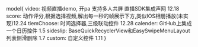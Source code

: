 model{
    video:  视频直播demo, 开pa 支持多人共屏 直播SDK集成声网  12.18
    score:  动作评分,根据选择视频,解出每一秒的帧展示下方,类似IOS相册播放(未实现)12.24
    tiemChoose: 时间选择器,三级联动控件   12.28
    calender: GitHub上集成一个日历控件   1.5
    sideslip:  BaseQuickRecyclerView和EasySwipeMenuLayout列表侧滑删除  1.7
    custom:  自定义控件    1.11
}